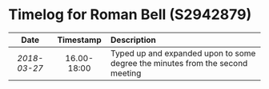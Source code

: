 # Timelog for Roman Bell (S2942879)

| Date | Timestamp | Description |
| :---:        |       :---: | :--- |
| *2018-03-27* | 16.00-18:00 | Typed up and expanded upon to some degree the minutes from the second meeting |

